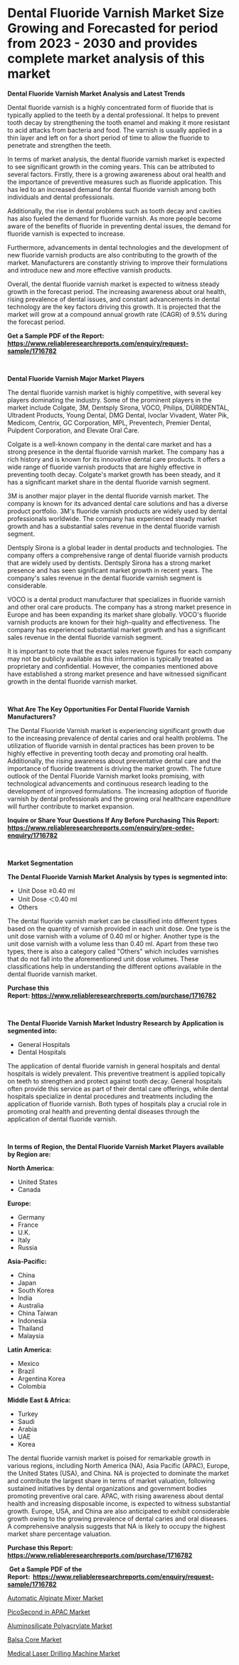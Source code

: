 <p><h1>Dental Fluoride Varnish Market Size Growing and Forecasted for period from 2023 - 2030 and provides complete market analysis of this market</h1></p><p><strong>Dental Fluoride Varnish Market Analysis and Latest Trends</strong></p>
<p><p>Dental fluoride varnish is a highly concentrated form of fluoride that is typically applied to the teeth by a dental professional. It helps to prevent tooth decay by strengthening the tooth enamel and making it more resistant to acid attacks from bacteria and food. The varnish is usually applied in a thin layer and left on for a short period of time to allow the fluoride to penetrate and strengthen the teeth.</p><p>In terms of market analysis, the dental fluoride varnish market is expected to see significant growth in the coming years. This can be attributed to several factors. Firstly, there is a growing awareness about oral health and the importance of preventive measures such as fluoride application. This has led to an increased demand for dental fluoride varnish among both individuals and dental professionals.</p><p>Additionally, the rise in dental problems such as tooth decay and cavities has also fueled the demand for fluoride varnish. As more people become aware of the benefits of fluoride in preventing dental issues, the demand for fluoride varnish is expected to increase.</p><p>Furthermore, advancements in dental technologies and the development of new fluoride varnish products are also contributing to the growth of the market. Manufacturers are constantly striving to improve their formulations and introduce new and more effective varnish products.</p><p>Overall, the dental fluoride varnish market is expected to witness steady growth in the forecast period. The increasing awareness about oral health, rising prevalence of dental issues, and constant advancements in dental technology are the key factors driving this growth. It is projected that the market will grow at a compound annual growth rate (CAGR) of 9.5% during the forecast period.</p></p>
<p><strong>Get a Sample PDF of the Report:&nbsp; <a href="https://www.reliableresearchreports.com/enquiry/request-sample/1716782">https://www.reliableresearchreports.com/enquiry/request-sample/1716782</a></strong></p>
<p>&nbsp;</p>
<p><strong>Dental Fluoride Varnish Major Market Players</strong></p>
<p><p>The dental fluoride varnish market is highly competitive, with several key players dominating the industry. Some of the prominent players in the market include Colgate, 3M, Dentsply Sirona, VOCO, Philips, DÜRRDENTAL, Ultradent Products, Young Dental, DMG Dental, Ivoclar Vivadent, Water Pik, Medicom, Centrix, GC Corporation, MPL, Preventech, Premier Dental, Pulpdent Corporation, and Elevate Oral Care. </p><p>Colgate is a well-known company in the dental care market and has a strong presence in the dental fluoride varnish market. The company has a rich history and is known for its innovative dental care products. It offers a wide range of fluoride varnish products that are highly effective in preventing tooth decay. Colgate's market growth has been steady, and it has a significant market share in the dental fluoride varnish segment.</p><p>3M is another major player in the dental fluoride varnish market. The company is known for its advanced dental care solutions and has a diverse product portfolio. 3M's fluoride varnish products are widely used by dental professionals worldwide. The company has experienced steady market growth and has a substantial sales revenue in the dental fluoride varnish segment.</p><p>Dentsply Sirona is a global leader in dental products and technologies. The company offers a comprehensive range of dental fluoride varnish products that are widely used by dentists. Dentsply Sirona has a strong market presence and has seen significant market growth in recent years. The company's sales revenue in the dental fluoride varnish segment is considerable.</p><p>VOCO is a dental product manufacturer that specializes in fluoride varnish and other oral care products. The company has a strong market presence in Europe and has been expanding its market share globally. VOCO's fluoride varnish products are known for their high-quality and effectiveness. The company has experienced substantial market growth and has a significant sales revenue in the dental fluoride varnish segment.</p><p>It is important to note that the exact sales revenue figures for each company may not be publicly available as this information is typically treated as proprietary and confidential. However, the companies mentioned above have established a strong market presence and have witnessed significant growth in the dental fluoride varnish market.</p></p>
<p>&nbsp;</p>
<p><strong>What Are The Key Opportunities For Dental Fluoride Varnish Manufacturers?</strong></p>
<p><p>The Dental Fluoride Varnish market is experiencing significant growth due to the increasing prevalence of dental caries and oral health problems. The utilization of fluoride varnish in dental practices has been proven to be highly effective in preventing tooth decay and promoting oral health. Additionally, the rising awareness about preventative dental care and the importance of fluoride treatment is driving the market growth. The future outlook of the Dental Fluoride Varnish market looks promising, with technological advancements and continuous research leading to the development of improved formulations. The increasing adoption of fluoride varnish by dental professionals and the growing oral healthcare expenditure will further contribute to market expansion.</p></p>
<p><strong>Inquire or Share Your Questions If Any Before Purchasing This Report: <a href="https://www.reliableresearchreports.com/enquiry/pre-order-enquiry/1716782">https://www.reliableresearchreports.com/enquiry/pre-order-enquiry/1716782</a></strong></p>
<p>&nbsp;</p>
<p><strong>Market Segmentation</strong></p>
<p><strong>The Dental Fluoride Varnish Market Analysis by types is segmented into:</strong></p>
<p><ul><li>Unit Dose ≥0.40 ml</li><li>Unit Dose ＜0.40 ml</li><li>Others</li></ul></p>
<p><p>The dental fluoride varnish market can be classified into different types based on the quantity of varnish provided in each unit dose. One type is the unit dose varnish with a volume of 0.40 ml or higher. Another type is the unit dose varnish with a volume less than 0.40 ml. Apart from these two types, there is also a category called "Others" which includes varnishes that do not fall into the aforementioned unit dose volumes. These classifications help in understanding the different options available in the dental fluoride varnish market.</p></p>
<p><strong>Purchase this Report:&nbsp;<a href="https://www.reliableresearchreports.com/purchase/1716782">https://www.reliableresearchreports.com/purchase/1716782</a></strong></p>
<p>&nbsp;</p>
<p><strong>The Dental Fluoride Varnish Market Industry Research by Application is segmented into:</strong></p>
<p><ul><li>General Hospitals</li><li>Dental Hospitals</li></ul></p>
<p><p>The application of dental fluoride varnish in general hospitals and dental hospitals is widely prevalent. This preventive treatment is applied topically on teeth to strengthen and protect against tooth decay. General hospitals often provide this service as part of their dental care offerings, while dental hospitals specialize in dental procedures and treatments including the application of fluoride varnish. Both types of hospitals play a crucial role in promoting oral health and preventing dental diseases through the application of dental fluoride varnish.</p></p>
<p>&nbsp;</p>
<p><strong>In terms of Region, the Dental Fluoride Varnish Market Players available by Region are:</strong></p>
<p>
    <p> <strong> North America: </strong>
        <ul>
            <li>United States</li>
            <li>Canada</li>
        </ul>
        </p> 
    <p> <strong> Europe: </strong>
        <ul>
            <li>Germany</li>
            <li>France</li>
            <li>U.K.</li>
            <li>Italy</li>
            <li>Russia</li>
        </ul>
        </p> 
    <p> <strong> Asia-Pacific: </strong>
        <ul>
            <li>China</li>
            <li>Japan</li>
            <li>South Korea</li>
            <li>India</li>
            <li>Australia</li>
            <li>China Taiwan</li>
            <li>Indonesia</li>
            <li>Thailand</li>
            <li>Malaysia</li>
        </ul>
        </p> 
    <p> <strong> Latin America: </strong>
        <ul>
            <li>Mexico</li>
            <li>Brazil</li>
            <li>Argentina Korea</li>
            <li>Colombia</li>
        </ul>
        </p> 
    <p> <strong> Middle East & Africa: </strong>
        <ul>
            <li>Turkey</li>
            <li>Saudi</li>
            <li>Arabia</li>
            <li>UAE</li>
            <li>Korea</li>
        </ul>
    </p>
    </p>
<p><p>The dental fluoride varnish market is poised for remarkable growth in various regions, including North America (NA), Asia Pacific (APAC), Europe, the United States (USA), and China. NA is projected to dominate the market and contribute the largest share in terms of market valuation, following sustained initiatives by dental organizations and government bodies promoting preventive oral care. APAC, with rising awareness about dental health and increasing disposable income, is expected to witness substantial growth. Europe, USA, and China are also anticipated to exhibit considerable growth owing to the growing prevalence of dental caries and oral diseases. A comprehensive analysis suggests that NA is likely to occupy the highest market share percentage valuation.</p></p>
<p><strong>Purchase this Report: <a href="https://www.reliableresearchreports.com/purchase/1716782">https://www.reliableresearchreports.com/purchase/1716782</a></strong></p>
<p>&nbsp;<strong>Get a Sample PDF of the Report:&nbsp;&nbsp;<a href="https://www.reliableresearchreports.com/enquiry/request-sample/1716782">https://www.reliableresearchreports.com/enquiry/request-sample/1716782</a></strong></p>
<p><strong></strong></p>
<p><p><a href="https://www.linkedin.com/pulse/automatic-alginate-mixer-market-research-report-unlocks-analysis-ksqzc/">Automatic Alginate Mixer Market</a></p><p><a href="https://github.com/rexevange/Market-Research-Report-List-1/blob/main/picosecond-in-apac-market.md">PicoSecond in APAC Market</a></p><p><a href="https://medium.com/@shanelerde/aluminosilicate-polyacrylate-market-the-key-to-successful-business-strategy-forecast-till-2030-d5566708be6f">Aluminosilicate Polyacrylate Market</a></p><p><a href="https://issuu.com/reportprime-2/docs/balsa-core-market-size-2030.pptx?fr=xKAE9_zU1NQ">Balsa Core Market</a></p><p><a href="https://github.com/lilstefpacute/Market-Research-Report-List-1/blob/main/medical-laser-drilling-machine-market.md">Medical Laser Drilling Machine Market</a></p></p>